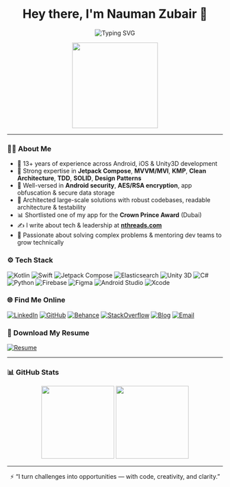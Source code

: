 <h1 align="center">Hey there, I'm Nauman Zubair 👋</h1>
<p align="center">
  <img src="https://readme-typing-svg.demolab.com?font=Fira+Code&pause=1000&center=true&width=435&lines=🚀+Mobile+App+Architect+%7C+Tech+Leader;🎮+Unity+3D+Games+Developer+%7C+iOS%2FAndroid+Specialist;🔍+Elasticsearch+Evangelist+%7C+R%26D+Champion;Let's+build+efficient+%26+scalable+apps+together!" alt="Typing SVG" />
</p>

<p align="center">
  <img src="https://media.giphy.com/media/qgQUggAC3Pfv687qPC/giphy.gif" width="200" />
</p>

---

### 👨‍💻 About Me

- 📱 13+ years of experience across Android, iOS & Unity3D development
- 🧠 Strong expertise in **Jetpack Compose**, **MVVM/MVI**, **KMP**, **Clean Architecture**, **TDD**, **SOLID**, **Design Patterns**
- 🔐 Well-versed in **Android security**, **AES/RSA encryption**, app obfuscation & secure data storage
- 🧰 Architected large-scale solutions with robust codebases, readable architecture & testability
- 📊 Shortlisted one of my app for the **Crown Prince Award** (Dubai)
- ✍️ I write about tech & leadership at [**nthreads.com**](https://nthreads.com)
- 🧩 Passionate about solving complex problems & mentoring dev teams to grow technically

### ⚙️ Tech Stack

![Kotlin](https://img.shields.io/badge/Kotlin-Expert-7F52FF?style=for-the-badge&logo=kotlin&logoColor=white)
![Swift](https://img.shields.io/badge/Swift-iOS-FA7343?style=for-the-badge&logo=swift&logoColor=white)
![Jetpack Compose](https://img.shields.io/badge/Jetpack%20Compose-UI-4285F4?style=for-the-badge&logo=android&logoColor=white)
![Elasticsearch](https://img.shields.io/badge/Elasticsearch-Search-005571?style=for-the-badge&logo=elasticsearch&logoColor=white)
![Unity 3D](https://img.shields.io/badge/Unity3D-Games-000000?style=for-the-badge&logo=unity&logoColor=white)
![C#](https://img.shields.io/badge/C%23-Game%20Dev-239120?style=for-the-badge&logo=c-sharp&logoColor=white)
![Python](https://img.shields.io/badge/Python-Automation-3776AB?style=for-the-badge&logo=python&logoColor=white)
![Firebase](https://img.shields.io/badge/Firebase-Backend-FFCA28?style=for-the-badge&logo=firebase&logoColor=black)
![Figma](https://img.shields.io/badge/Figma-UI%2FUX-F24E1E?style=for-the-badge&logo=figma&logoColor=white)
![Android Studio](https://img.shields.io/badge/Android%20Studio-IDE-3DDC84?style=for-the-badge&logo=android-studio&logoColor=white)
![Xcode](https://img.shields.io/badge/Xcode-Apple%20IDE-147EFB?style=for-the-badge&logo=xcode&logoColor=white)


### 🌐 Find Me Online

[![LinkedIn](https://img.shields.io/badge/LinkedIn-Connect-blue?style=for-the-badge&logo=linkedin&logoColor=white)](https://linkedin.com/in/naumanzubair)
[![GitHub](https://img.shields.io/badge/GitHub-nthreads-black?style=for-the-badge&logo=github&logoColor=white)](https://github.com/nthreads)
[![Behance](https://img.shields.io/badge/Behance-Portfolio-1769ff?style=for-the-badge&logo=behance&logoColor=white)](https://www.behance.net/naumanzubair)
[![StackOverflow](https://img.shields.io/badge/StackOverflow-Profile-FE7A16?style=for-the-badge&logo=stack-overflow&logoColor=white)](https://stackoverflow.com/users/1074986/nauman-zubair)
[![Blog](https://img.shields.io/badge/Blog-nthreads.com-blueviolet?style=for-the-badge&logo=google-chrome&logoColor=white)](https://nthreads.com)
[![Email](https://img.shields.io/badge/Email-nauman.zubair@gmail.com-D14836?style=for-the-badge&logo=gmail&logoColor=white)](mailto:nauman.zubair@gmail.com)


### 📄 Download My Resume

[![Resume](https://img.shields.io/badge/Download%20Resume-PDF-blue?style=for-the-badge&logo=adobeacrobatreader&logoColor=white)](./Nauman_Zubair_Resume.pdf?dl=1)

---


### 📊 GitHub Stats


<!-- Light Mode -->
<p align="center">
  <img src="https://github-readme-stats.vercel.app/api?username=nthreads&show_icons=true&count_private=true" height="170px"/>
  <img src="https://github-readme-streak-stats.herokuapp.com/?user=nthreads" height="170px"/>
</p>

---

<p align="center">
  ⚡ “I turn challenges into opportunities — with code, creativity, and clarity.”
</p>
